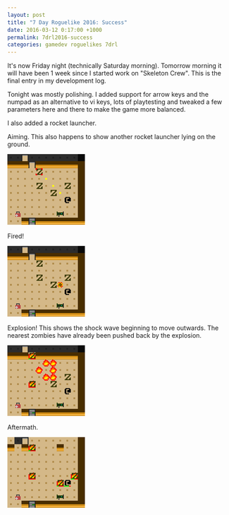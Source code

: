 ```yaml
---
layout: post
title: "7 Day Roguelike 2016: Success"
date: 2016-03-12 0:17:00 +1000
permalink: 7drl2016-success
categories: gamedev roguelikes 7drl
---
```


It's now Friday night (technically Saturday morning). Tomorrow morning it will have been 1 week since I
started work on "Skeleton Crew". This is the final entry in my development log.

Tonight was mostly polishing. I added support for arrow keys and the numpad as
an alternative to vi keys, lots of playtesting and tweaked a few parameters here
and there to make the game more balanced.

I also added a rocket launcher.

Aiming. This also happens to show another rocket launcher lying on the ground.

![](/images/7drl2016-success/s0.png)

Fired!

![](/images/7drl2016-success/s1.png)

Explosion! This shows the shock wave beginning to move outwards. The nearest
zombies have already been pushed back by the explosion.

![](/images/7drl2016-success/s2.png)

Aftermath.

![](/images/7drl2016-success/s3.png)
